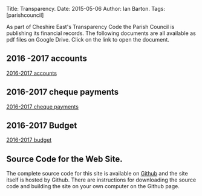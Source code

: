 Title: Transparency.
Date: 2015-05-06
Author: Ian Barton.
Tags: [parishcouncil]

As part of Cheshire East's Transparency Code the Parish Council is
publishing its financial records. The following documents are all
available as pdf files on Google Drive. Click on the link to open the
document.

## 2016 -2017 accounts
[2016-2017 accounts](https://drive.google.com/file/d/0B2XEOILWjIK3VEhheGpvc2E2ZFk/view?usp=sharing)

## 2016-2017  cheque payments
[2016-2017 cheque payments](https://drive.google.com/file/d/0B2XEOILWjIK3UWtCaXRkZ0ZsNG8/view?usp=sharing)

## 2016-2017 Budget
[2016-2017 budget](https://drive.google.com/file/d/0B2XEOILWjIK3Rm1aTjJ6bXhNWVU/view?usp=sharing)

## Source Code for the Web Site.
The complete source code for this site is available on [Github](https://github.com/dodcott/dodcott-cum-wilkesley) and the site itself is hosted by Github. There are instructions for downloading the source code and building the site on your own computer on the Github page.
